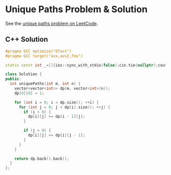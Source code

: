 # Unique Paths Problem & Solution

See the [unique paths problem on LeetCode](https://leetcode.com/problems/unique-paths).

## C++ Solution

```cpp
#pragma GCC optimize("Ofast")
#pragma GCC target("avx,avx2,fma")

static const int _=[]{ios::sync_with_stdio(false);cin.tie(nullptr);cout.tie(nullptr);return 0;}();

class Solution {
public:
  int uniquePaths(int m, int n) {
    vector<vector<int>> dp(m, vector<int>(n));
    dp[0][0] = 1;

    for (int i = 0; i < dp.size(); ++i) {
      for (int j = 0; j < dp[i].size(); ++j) {
        if (i > 0) {
          dp[i][j] += dp[i - 1][j];
        }

        if (j > 0) {
          dp[i][j] += dp[i][j - 1];
        }
      }
    }

    return dp.back().back();
  }
};
```
